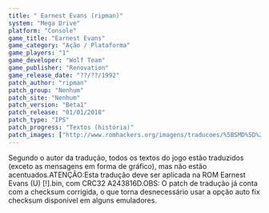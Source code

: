 ```yaml
---
title: " Earnest Evans (ripman)"
system: "Mega Drive"
platform: "Console"
game_title: "Earnest Evans"
game_category: "Ação / Plataforma"
game_players: "1"
game_developer: "Wolf Team"
game_publisher: "Renovation"
game_release_date: "??/??/1992"
patch_author: "ripman"
patch_group: "Nenhum"
patch_site: "Nenhum"
patch_version: "Beta1"
patch_release: "01/01/2018"
patch_type: "IPS"
patch_progress: "Textos (história)"
patch_images: ["http://www.romhackers.org/imagens/traducoes/%5BSMD%5D%20Earnest%20Evans%20-%20ripman%20-%201.png","http://www.romhackers.org/imagens/traducoes/%5BSMD%5D%20Earnest%20Evans%20-%20ripman%20-%202.png","http://www.romhackers.org/imagens/traducoes/%5BSMD%5D%20Earnest%20Evans%20-%20ripman%20-%203.png"]
---
```

Segundo o autor da tradução, todos os textos do jogo estão traduzidos (exceto as mensagens em forma de gráfico), mas não estão acentuados.ATENÇÃO:Esta tradução deve ser aplicada na ROM Earnest Evans (U) [!].bin, com CRC32 A243816D.OBS: O patch de tradução já conta com a checksum corrigida, o que torna desnecessário usar a opção auto fix checksum disponível em alguns emuladores.